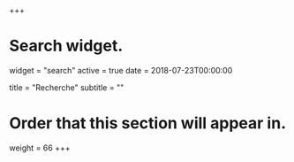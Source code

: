 +++
# Search widget.
widget = "search"
active = true
date = 2018-07-23T00:00:00

title = "Recherche"
subtitle = ""

# Order that this section will appear in.
weight = 66
+++

